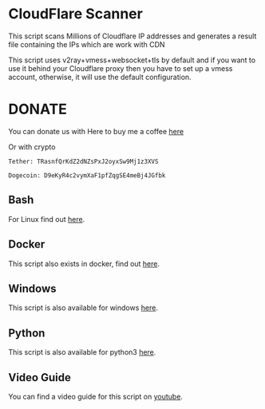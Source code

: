 # CloudFlare Scanner
This script scans Millions of Cloudflare IP addresses and generates a result file containing the IPs which are work with CDN

This script uses v2ray+vmess+websocket+tls by default and if you want to use it behind your Cloudflare proxy then you have to set up a vmess account, otherwise, it will use the default configuration.

# DONATE

You can donate us with
Here to buy me a coffee [here](https://buymeacoffee.com/Bashsiz "here")

Or with crypto
```shell
Tether: TRasnfQrKdZ2dNZsPxJ2oyxSw9Mj1z3XVS
```
```shell
Dogecoin: D9eKyR4c2vymXaF1pfZqgSE4meBj4JGfbk
```

## Bash

For Linux find out [here](https://github.com/MortezaBashsiz/CFScanner/tree/main/bash "here").

## Docker

This script also exists in docker, find out [here](https://github.com/MortezaBashsiz/CFScanner/tree/main/docker "here").

## Windows

This script is also available for windows [here](https://github.com/MortezaBashsiz/CFScanner/tree/main/windows "here").

## Python

This script is also available for python3 [here](https://github.com/MortezaBashsiz/CFScanner/tree/main/python "here").

## Video Guide
You can find a video guide for this script on [youtube](https://youtu.be/BKLRAHolhvM "youtube").
